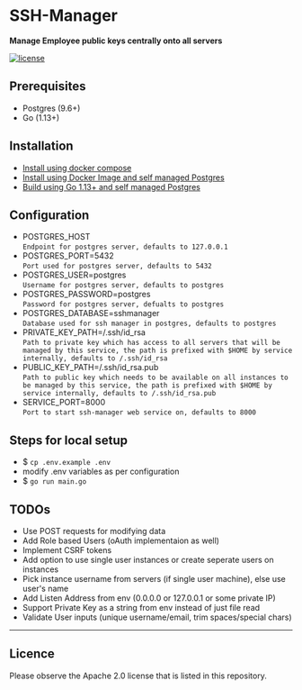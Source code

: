 # SSH-Manager
**Manage Employee public keys centrally onto all servers**

[![license](https://img.shields.io/badge/License-Apache%202.0-blue.svg)](https://github.com/PytorchLightning/pytorch-lightning/blob/master/LICENSE)

## Prerequisites
- Postgres (9.6+)
- Go (1.13+)

## Installation
- [Install using docker compose](https://github.com/gradeup/ssh-manager/blob/master/docs/installation-docker-compose.md)
- [Install using Docker Image and self managed Postgres](https://github.com/gradeup/ssh-manager/blob/master/docs/installation-docker-compose.md)
- [Build using Go 1.13+ and self managed Postgres](https://github.com/gradeup/ssh-manager/blob/master/docs/installation-docker-compose.md)

## Configuration
- POSTGRES_HOST<br>
  `Endpoint for postgres server, defaults to 127.0.0.1`
- POSTGRES_PORT=5432<br>
  `Port used for postgres server, defaults to 5432`
- POSTGRES_USER=postgres<br>
  `Username for postgres server, defaults to postgres`
- POSTGRES_PASSWORD=postgres<br>
  `Password for postgres server, defualts to postgres`
- POSTGRES_DATABASE=sshmanager<br>
  `Database used for ssh manager in postgres, defaults to postgres`
- PRIVATE_KEY_PATH=/.ssh/id_rsa<br>
  `Path to private key which has access to all servers that will be managed by this service, the path is prefixed with $HOME by service internally, defaults to /.ssh/id_rsa`
- PUBLIC_KEY_PATH=/.ssh/id_rsa.pub<br>
  `Path to public key which needs to be available on all instances to be managed by this service, the path is prefixed with $HOME by service internally, defaults to /.ssh/id_rsa.pub`
- SERVICE_PORT=8000<br>
  `Port to start ssh-manager web service on, defaults to 8000`

## Steps for local setup
- $ `cp .env.example .env`
- modify .env variables as per configuration
- $ `go run main.go`

## TODOs
- Use POST requests for modifying data
- Add Role based Users (oAuth implementaion as well)
- Implement CSRF tokens
- Add option to use single user instances or create seperate users on instances
- Pick instance username from servers (if single user machine), else use user's name
- Add Listen Address from env (0.0.0.0 or 127.0.0.1 or some private IP)
- Support Private Key as a string from env instead of just file read
- Validate User inputs (unique username/email, trim spaces/special chars)

---

## Licence

Please observe the Apache 2.0 license that is listed in this repository.